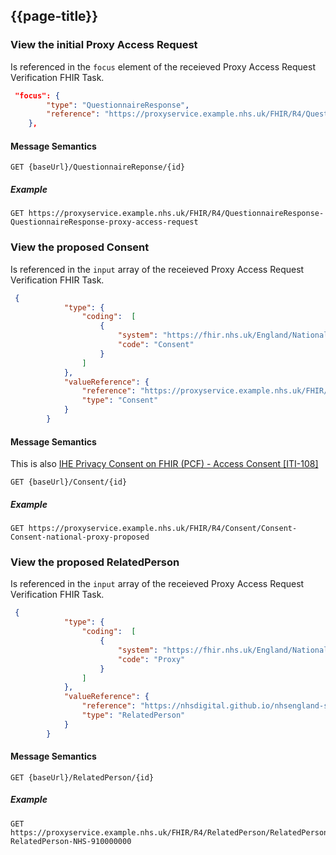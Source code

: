 ## {{page-title}}

### View the initial Proxy Access Request

Is referenced in the `focus` element of the receieved Proxy Access Request Verification FHIR Task. 


```json
 "focus": {
        "type": "QuestionnaireResponse",
        "reference": "https://proxyservice.example.nhs.uk/FHIR/R4/QuestionnaireResponse-QuestionnaireResponse-proxy-access-request"
    },
```

#### Message Semantics

```
GET {baseUrl}/QuestionnaireReponse/{id}
```

##### Example 

```
GET https://proxyservice.example.nhs.uk/FHIR/R4/QuestionnaireResponse-QuestionnaireResponse-proxy-access-request
```

### View the proposed Consent

Is referenced in the `input` array of the receieved Proxy Access Request Verification FHIR Task. 

```json
 {
            "type": {
                "coding":  [
                    {
                        "system": "https://fhir.nhs.uk/England/NationalProxy",
                        "code": "Consent"
                    }
                ]
            },
            "valueReference": {
                "reference": "https://proxyservice.example.nhs.uk/FHIR/R4/Consent/Consent-Consent-national-proxy-proposed",
                "type": "Consent"
            }
        }
```

#### Message Semantics

This is also [IHE Privacy Consent on FHIR (PCF) - Access Consent [ITI-108]](https://profiles.ihe.net/ITI/PCF/ITI-108.html)

```
GET {baseUrl}/Consent/{id}
```

##### Example 

```
GET https://proxyservice.example.nhs.uk/FHIR/R4/Consent/Consent-Consent-national-proxy-proposed
```

### View the proposed RelatedPerson

Is referenced in the `input` array of the receieved Proxy Access Request Verification FHIR Task. 

```json
 {
            "type": {
                "coding":  [
                    {
                        "system": "https://fhir.nhs.uk/England/NationalProxy",
                        "code": "Proxy"
                    }
                ]
            },
            "valueReference": {
                "reference": "https://nhsdigital.github.io/nhsengland-spine-specification-sandbox/RelatedPerson-RelatedPerson-NHS-9100000009",
                "type": "RelatedPerson"
            }
        }
```

#### Message Semantics

```
GET {baseUrl}/RelatedPerson/{id}
```

##### Example 

```
GET https://proxyservice.example.nhs.uk/FHIR/R4/RelatedPerson/RelatedPerson-RelatedPerson-NHS-910000000
```
